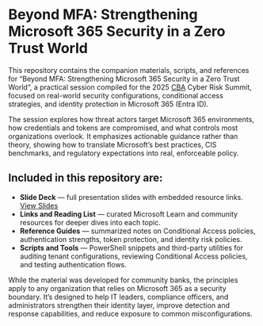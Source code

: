 # Beyond MFA: Strengthening Microsoft 365 Security in a Zero Trust World

This repository contains the companion materials, scripts, and references for “Beyond MFA: Strengthening Microsoft 365 Security in a Zero Trust World”, a practical session compiled for the 2025 [CBA](https://www.cbaofga.com/) Cyber Risk Summit, focused on real-world security configurations, conditional access strategies, and identity protection in Microsoft 365 (Entra ID).

The session explores how threat actors target Microsoft 365 environments, how credentials and tokens are compromised, and what controls most organizations overlook. It emphasizes actionable guidance rather than theory, showing how to translate Microsoft’s best practices, CIS benchmarks, and regulatory expectations into real, enforceable policy.

## Included in this repository are:
- **Slide Deck** — full presentation slides with embedded resource links. [View Slides](https://theclaxtonbank-my.sharepoint.com/:p:/g/personal/tpoulin_tcbga_bank/EdphbYsk7-FIsFtfOHgtW5gBRAljTB1uaLmPJWaDiqi4bA?e=I2Bheb)
- **Links and Reading List** — curated Microsoft Learn and community resources for deeper dives into each topic.
- **Reference Guides** — summarized notes on Conditional Access policies, authentication strengths, token protection, and identity risk policies.
- **Scripts and Tools** — PowerShell snippets and third-party utilities for auditing tenant configurations, reviewing Conditional Access policies, and testing authentication flows.

While the material was developed for community banks, the principles apply to any organization that relies on Microsoft 365 as a security boundary. It’s designed to help IT leaders, compliance officers, and administrators strengthen their identity layer, improve detection and response capabilities, and reduce exposure to common misconfigurations.
